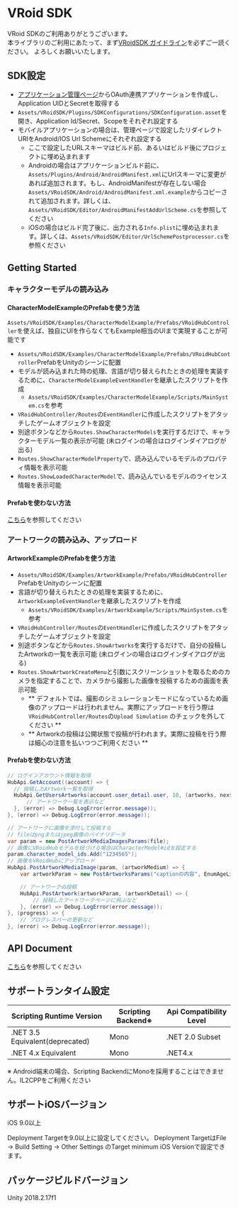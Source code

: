 # VRoid SDK
VRoid SDKのご利用ありがとうございます。  
本ライブラリのご利用にあたって、まず[VRoidSDK ガイドライン](https://vroid.pixiv.help/hc/ja/articles/900000213643-VRoid-SDK-ガイドライン)を必ずご一読ください。
よろしくお願いいたします。

## SDK設定
- [アプリケーション管理ページ](https://hub.vroid.com/oauth/applications)からOAuth連携アプリケーションを作成し、Application UIDとSecretを取得する
- `Assets/VRoidSDK/Plugins/SDKConfigurations/SDKConfiguration.asset`を開き、Application Id/Secret、Scopeをそれぞれ設定する
- モバイルアプリケーションの場合は、管理ページで設定したリダイレクトURIをAndroid/IOS Url Schemeにそれぞれ設定する
    - ここで設定したURLスキーマはビルド前、あるいはビルド後にプロジェクトに埋め込まれます
    - Androidの場合はアプリケーションビルド前に、`Assets/Plugins/Android/AndroidManifest.xml`にUrlスキーマに変更があれば追加されます。もし、AndroidManifestが存在しない場合`Assets/VRoidSDK/Android/AndroidManifest.xml.example`からコピーされて追加されます。詳しくは、`Assets/VRoidSDK/Editor/AndroidManifestAddUrlScheme.cs`を参照してください
    - iOSの場合はビルド完了後に、出力される`Info.plist`に埋め込まれます。詳しくは、`Assets/VRoidSDK/Editor/UrlSchemePostprocessor.cs`を参照ください

## Getting Started
### キャラクターモデルの読み込み
#### CharacterModelExampleのPrefabを使う方法
`Assets/VRoidSDK/Examples/CharacterModelExample/Prefabs/VRoidHubController`を使えば、独自にUIを作らなくてもExample相当のUIまで実現することが可能です

- `Assets/VRoidSDK/Examples/CharacterModelExample/Prefabs/VRoidHubController`PrefabをUnityのシーンに配置
- モデルが読み込まれた時の処理、言語が切り替えられたときの処理を実装するために、`CharacterModelExampleEventHandler`を継承したスクリプトを作成
    - `Assets/VRoidSDK/Examples/CharacterModelExample/Scripts/MainSystem.cs`を参考
- `VRoidHubController/Routes`の`EventHandler`に作成したスクリプトをアタッチしたゲームオブジェクトを設定
- 別途ボタンなどから`Routes.ShowCharacterModels`を実行するだけで、キャラクターモデル一覧の表示が可能 (未ログインの場合はログインダイアログが出る)
- `Routes.ShowCharacterModelProperty`で、読み込んでいるモデルのプロパティ情報を表示可能
- `Routes.ShowLoadedCharacterModel`で、読み込んでいるモデルのライセンス情報を表示可能

#### Prefabを使わない方法
[こちら](https://developer.vroid.com)を参照してください

### アートワークの読み込み、アップロード
#### ArtworkExampleのPrefabを使う方法

- `Assets/VRoidSDK/Examples/ArtworkExample/Prefabs/VRoidHubController`PrefabをUnityのシーンに配置
- 言語が切り替えられたときの処理を実装するために、`ArtworkExampleEventHandler`を継承したスクリプトを作成
    - `Assets/VRoidSDK/Examples/ArtworkExample/Scripts/MainSystem.cs`を参考
- `VRoidHubController/Routes`の`EventHandler`に作成したスクリプトをアタッチしたゲームオブジェクトを設定
- 別途ボタンなどから`Routes.ShowArtworks`を実行するだけで、自分の投稿したArtworkの一覧を表示可能 (未ログインの場合はログインダイアログが出る)
- `Routes.ShowArtworkCreateMenu`と引数にスクリーンショットを取るためのカメラを指定することで、カメラから撮影した画像を投稿するための画面を表示可能
  - ** デフォルトでは、撮影のシミュレーションモードになっているため画像のアップロードは行われません。実際にアップロードを行う際は `VRoidHubController/Routes`の`Upload Simulation` のチェックを外してください **
  - ** Artworkの投稿は公開状態で投稿が行われます。実際に投稿を行う際は細心の注意を払いつつご利用ください **

#### Prefabを使わない方法

```cs
// ログインアカウント情報を取得
HubApi.GetAccount((account) => {
  // 投稿したArtwork一覧を取得
  HubApi.GetUsersArtworks(account.user_detail.user, 10, (artworks, next) => {
      // アートワーク一覧を表示など
  }, (error) => Debug.LogError(error.message));
}, (error) => Debug.LogError(error.message));

// アートワークに画像を添付して投稿する
// fileはpngまたはjpeg画像のバイナリデータ
var param = new PostArtworkMediaImagesParams(file);
// 画像にVRoidHubモデルを紐づける場合はCharacterModel#idを設定する
param.character_model_ids.Add("1234565");
// 画像をVRoidHubにアップロード
HubApi.PostArtworkMediaImage(param, (artworkMedium) => {
    var artworkParam = new PostArtworksParams("captionの内容", EnumAgeLimit.normal, new List<string>() { artworkMedium.id });

    // アートワークの投稿
    HubApi.PostArtwork(artworkParam, (artworkDetail) => {
        // 投稿したアートワークページに飛ぶなど
    }, (error) => Debug.LogError(error.message));
}, (progress) => {
    // プログレスバーの更新など
}, (error) => Debug.LogError(error.message));
```

## API Document
[こちら](https://developer.vroid.com/sdk/docs/VRoidSDK.html)を参照してください

## サポートランタイム設定
|    Scripting Runtime Version    | Scripting Backend※ | Api Compatibility Level |
| ------------------------------- | ------------------ | ----------------------- |
| .NET 3.5 Equivalent(deprecated) |        Mono        |      .NET 2.0 Subset    |
| .NET 4.x Equivalent             |        Mono        |         .NET4.x         |

※ Android端末の場合、Scripting BackendにMonoを採用することはできません。IL2CPPをご利用ください

## サポートiOSバージョン
iOS 9.0以上

Deployment Targetを9.0以上に設定してください。
Deployment TargetはFile -> Build Setting -> Other Settings のTarget minimum iOS Versionで設定できます。

## パッケージビルドバージョン
Unity 2018.2.17f1
